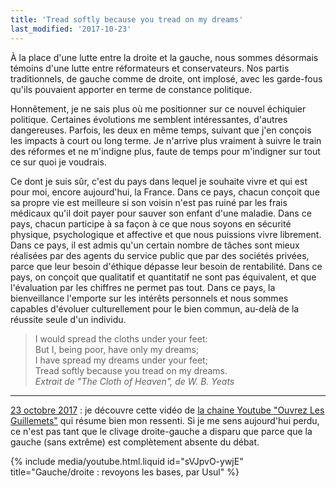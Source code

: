 ```yaml
---
title: 'Tread softly because you tread on my dreams'
last_modified: '2017-10-23'
---
```


À la place d'une lutte entre la droite et la gauche, nous sommes désormais
témoins d'une lutte entre réformateurs et conservateurs. Nos partis
traditionnels, de gauche comme de droite, ont implosé, avec les garde-fous
qu'ils pouvaient apporter en terme de constance politique.

<!-- more -->

Honnêtement, je ne sais plus où me positionner sur ce nouvel échiquier
politique. Certaines évolutions me semblent intéressantes, d'autres dangereuses.
Parfois, les deux en même temps, suivant que j'en conçois les impacts à court ou
long terme. Je n'arrive plus vraiment à suivre le train des réformes et ne
m'indigne plus, faute de temps pour m'indigner sur tout ce sur quoi je voudrais.

Ce dont je suis sûr, c'est du pays dans lequel je souhaite vivre et qui est pour
moi, encore aujourd'hui, la France. Dans ce pays, chacun conçoit que sa propre
vie est meilleure si son voisin n'est pas ruiné par les frais médicaux qu'il
doit payer pour sauver son enfant d'une maladie. Dans ce pays, chacun participe
à sa façon à ce que nous soyons en sécurité physique, psychologique et affective
et que nous puissions vivre librement. Dans ce pays, il est admis qu'un certain
nombre de tâches sont mieux réalisées par des agents du service public que par
des sociétés privées, parce que leur besoin d'éthique dépasse leur besoin de
rentabilité. Dans ce pays, on conçoit que qualitatif et quantitatif ne sont pas
équivalent, et que l'évaluation par les chiffres ne permet pas tout. Dans ce
pays, la bienveillance l'emporte sur les intérêts personnels et nous sommes
capables d'évoluer culturellement pour le bien commun, au-delà de la réussite
seule d'un individu.

> I would spread the cloths under your feet:  
> But I, being poor, have only my dreams;  
> I have spread my dreams under your feet;  
> Tread softly because you tread on my dreams.  
> <cite>Extrait de "The Cloth of Heaven", de W. B. Yeats</cite>

---

<ins datetime="2017-10-23">23 octobre 2017</ins> : je découvre cette vidéo de
[la chaine Youtube "Ouvrez Les Guillemets"](https://www.youtube.com/watch?v=sVJpvO-ywjE&list=PL0H7ONNEUnnt59niYAZ07dFTi99u2L2n_)
qui résume bien mon ressenti. Si je me sens aujourd'hui perdu, ce n'est pas tant
que le clivage droite-gauche a disparu que parce que la gauche (sans extrême)
est complètement absente du débat.

{% include media/youtube.html.liquid id="sVJpvO-ywjE" title="Gauche/droite : revoyons les bases, par Usul" %}
